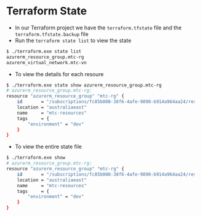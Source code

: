 # Terraform State

- In our Terraform project we have the ```terraform.tfstate``` file and the ```terraform.tfstate.backup``` file
- Run the ```terraform state list``` to view the state
```bash
$ ./terraform.exe state list
azurerm_resource_group.mtc-rg
azurerm_virtual_network.mtc-vn
```
- To view the details for each resoure
```bash
$ ./terraform.exe state show azurerm_resource_group.mtc-rg
# azurerm_resource_group.mtc-rg:
resource "azurerm_resource_group" "mtc-rg" {
    id       = "/subscriptions/fc85b008-38f6-4afe-9890-b914a964aa24/resourceGroups/mtc-resources"
    location = "australiaeast"
    name     = "mtc-resources"
    tags     = {
        "environment" = "dev"
    }
}
```
- To view the entire state file
```bash
$ ./terraform.exe show 
# azurerm_resource_group.mtc-rg:
resource "azurerm_resource_group" "mtc-rg" {
    id       = "/subscriptions/fc85b008-38f6-4afe-9890-b914a964aa24/resourceGroups/mtc-resources"
    location = "australiaeast"
    name     = "mtc-resources"
    tags     = {
        "environment" = "dev"
    }
}
```
